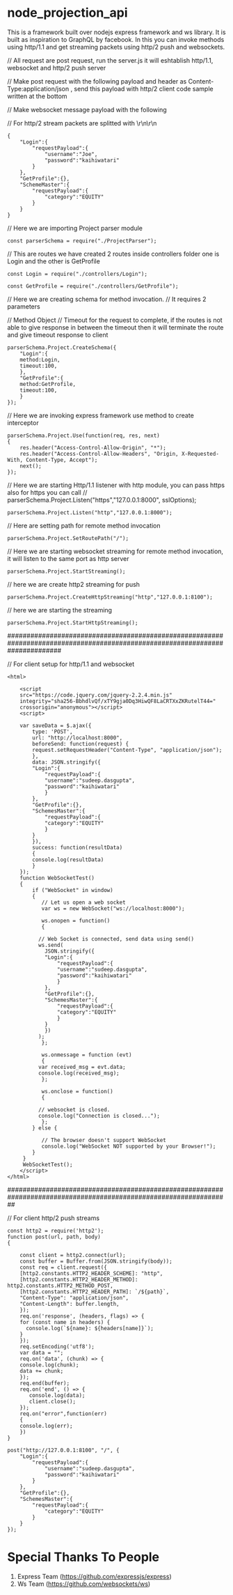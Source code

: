 # node_projection_api
This is a framework built over nodejs express framework and ws library. It is built as inspiration to GraphQL by facebook.
In this you can invoke methods using http/1.1 and get streaming packets using http/2 push and websockets.

// All request are post request, run the server.js it will eshtablish http/1.1, websocket and http/2 push server

// Make post request with the following payload and header as Content-Type:application/json , send this payload with http/2 client code sample written at the bottom

// Make websocket message payload with the following

// For http/2 stream packets are splitted with \r\n\r\n 

	{
		"Login":{
			"requestPayload":{
				"username":"Joe",
				"password":"kaihiwatari"
			}
		},
		"GetProfile":{},
		"SchemeMaster":{
			"requestPayload":{
				"category":"EQUITY"
			}
		}
	}

// Here we are importing Project parser module

	const parserSchema = require("./ProjectParser");

// This are routes we have created 2 routes inside controllers folder one is Login and the other is GetProfile

	const Login = require("./controllers/Login");

	const GetProfile = require("./controllers/GetProfile");

// Here we are creating schema for method invocation.
// It requires 2 parameters

// Method Object
// Timeout for the request to complete, if the routes is not able to give response in between the timeout then it will terminate the route and give timeout response to client

	parserSchema.Project.CreateSchema({
	    "Login":{
		method:Login,
		timeout:100,
	    },
	    "GetProfile":{
		method:GetProfile,
		timeout:100,
	    }
	});

// Here we are invoking express framework use method to create interceptor

	parserSchema.Project.Use(function(req, res, next)
	{
	    res.header("Access-Control-Allow-Origin", "*");
	    res.header("Access-Control-Allow-Headers", "Origin, X-Requested-With, Content-Type, Accept");
	    next();
	});

// Here we are starting Http/1.1 listener with http module, you can pass https also for https you can call
// parserSchema.Project.Listen("https","127.0.0.1:8000", sslOptions);

	parserSchema.Project.Listen("http","127.0.0.1:8000");

// Here are setting path for remote method invocation

	parserSchema.Project.SetRoutePath("/");

// Here we are starting websocket streaming for remote method invocation, it will listen to the same port as http server

	parserSchema.Project.StartStreaming();

// here we are create http2 streaming for push

	parserSchema.Project.CreateHttpStreaming("http","127.0.0.1:8100");

// here we are starting the streaming

	parserSchema.Project.StartHttpStreaming();

##############################################################################################################################

// For client setup for http/1.1 and websocket

	<html>

	    <script
		src="https://code.jquery.com/jquery-2.2.4.min.js"
		integrity="sha256-BbhdlvQf/xTY9gja0Dq3HiwQF8LaCRTXxZKRutelT44="
		crossorigin="anonymous"></script>
	    <script>

		var saveData = $.ajax({
		    type: 'POST',
		    url: "http://localhost:8000",
		    beforeSend: function(request) {
			request.setRequestHeader("Content-Type", "application/json");
		    },
		    data: JSON.stringify({
			"Login":{
			    "requestPayload":{
				"username":"sudeep.dasgupta",
				"password":"kaihiwatari"
			    }
			},
			"GetProfile":{},
			"SchemesMaster":{
			    "requestPayload":{
				"category":"EQUITY"
			    }
			}
		    }),
		    success: function(resultData)
		    { 
			console.log(resultData)
		    }
		});
		function WebSocketTest()
		{
		    if ("WebSocket" in window)
		    {               
		       // Let us open a web socket
		       var ws = new WebSocket("ws://localhost:8000");

		       ws.onopen = function()
		       {

			  // Web Socket is connected, send data using send()
			  ws.send(
			    JSON.stringify({
				"Login":{
				    "requestPayload":{
					"username":"sudeep.dasgupta",
					"password":"kaihiwatari"
				    }
				},
				"GetProfile":{},
				"SchemesMaster":{
				    "requestPayload":{
					"category":"EQUITY"
				    }
				}
			    })
			  );
		       };

		       ws.onmessage = function (evt)
		       { 
			  var received_msg = evt.data;
			  console.log(received_msg);
		       };

		       ws.onclose = function()
		       { 

			  // websocket is closed.
			  console.log("Connection is closed..."); 
		       };
		    } else {

		       // The browser doesn't support WebSocket
		       console.log("WebSocket NOT supported by your Browser!");
		    }
		 }
		 WebSocketTest();
	    </script>
	</html>

##################################################################################################################

// For client http/2 push streams

	const http2 = require('http2');
	function post(url, path, body)
	{

	    const client = http2.connect(url);
	    const buffer = Buffer.from(JSON.stringify(body));
	    const req = client.request({
		[http2.constants.HTTP2_HEADER_SCHEME]: "http",
		[http2.constants.HTTP2_HEADER_METHOD]: http2.constants.HTTP2_METHOD_POST,
		[http2.constants.HTTP2_HEADER_PATH]: `/${path}`,
		"Content-Type": "application/json",
		"Content-Length": buffer.length,
	    });
	    req.on('response', (headers, flags) => {
		for (const name in headers) {
		  console.log(`${name}: ${headers[name]}`);
		}
	    });
	    req.setEncoding('utf8');
	    var data = "";
	    req.on('data', (chunk) => {
		console.log(chunk);
		data += chunk;
	    });
	    req.end(buffer);
	    req.on('end', () => {
	       console.log(data);
	       client.close();
	    });
	    req.on("error",function(err)
	    {
		console.log(err);
	    })
	}

	post("http://127.0.0.1:8100", "/", {
		"Login":{
			"requestPayload":{
				"username":"sudeep.dasgupta",
				"password":"kaihiwatari"
			}
		},
		"GetProfile":{},
		"SchemesMaster":{
			"requestPayload":{
				"category":"EQUITY"
			}
		}
	});
	
# Special Thanks To People
1. Express Team (https://github.com/expressjs/express)
2. Ws Team (https://github.com/websockets/ws)
